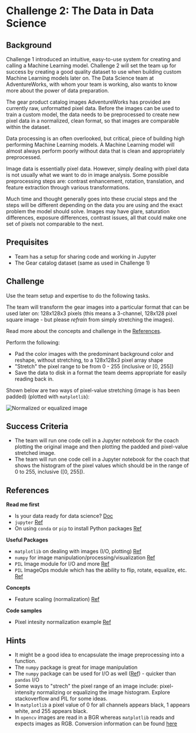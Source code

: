 # Challenge 2:  The Data in Data Science

## Background

Challenge 1 introduced an intuitive, easy-to-use system for creating and calling a Machine Learning model.  Challenge 2 will set the team up for success by creating a good quality dataset to use when building custom Machine Learning models later on.  The Data Science team at AdventureWorks, with whom your team is working, also wants to know more about the power of data preparation.

The gear product catalog images AdventureWorks has provided are currently raw, unformatted pixel data. Before the images can be used to train a custom model, the data needs to be preprocessed to create new pixel data in a normalized, clean format, so that images are comparable within the dataset.

Data processing is an often overlooked, but critical, piece of building high performing Machine Learning models. A Machine Learning model will almost always perform poorly without data that is clean and appropriately preprocessed.

Image data is essentially pixel data. However, simply dealing with pixel data is not usually what we want to do in image analysis. Some possible preprocessing steps are: contrast enhancement, rotation, translation, and feature extraction through various transformations.

Much time and thought generally goes into these crucial steps and the steps will be different depending on the data you are using and the exact problem the model should solve. Images may have glare, saturation differences, exposure differences, contrast issues, all that could make one set of pixels not comparable to the next.

## Prequisites

* Team has a setup for sharing code and working in Jupyter
* The Gear catalog dataset (same as used in Challenge 1)

## Challenge

Use the team setup and expertise to do the following tasks.

The team will transform the gear images into a particular format that can be used later on:  128x128x3 pixels (this means a 3-channel, 128x128 pixel square image - but please _refrain_ from simply stretching the images).

Read more about the concepts and challenge in the [References](#references).

Perform the following:

* Pad the color images with the predominant background color and reshape, without stretching, to a 128x128x3 pixel array shape
* "Stretch" the pixel range to be from 0 - 255 (inclusive or [0, 255])
* Save the data to disk in a format the team deems appropriate for easily reading back in.

Shown below are two ways of pixel-value stretching (image is has been padded) (plotted with `matplotlib`):

![Normalized or equalized image](../images/Normalize_Equalize_Diagram.png)

## Success Criteria

* The team will run one code cell in a Jupyter notebook for the coach plotting the original image and then plotting the padded and pixel-value stretched image.
* The team will run one code cell in a Jupyter notebook for the coach that shows the histogram of the pixel values which should be in the range of 0 to 255, inclusive ([0, 255]).

## References

**Read me first**

* Is your data ready for data science? <a href="https://docs.microsoft.com/en-us/azure/machine-learning/studio/data-science-for-beginners-is-your-data-ready-for-data-science" target="_blank">Doc</a>
* `jupyter` <a href="https://jupyter.readthedocs.io/en/latest/running.html" target="_blank">Ref</a>
* On using `conda` or `pip` to install Python packages <a href="https://conda.io/docs/user-guide/tasks/manage-pkgs.html" target="_blank">Ref</a>

**Useful Packages**

* `matplotlib` on dealing with images (I/O, plotting) <a href="https://matplotlib.org/2.0.2/users/image_tutorial.html" target="_blank">Ref</a>
* `numpy` for image manipulation/processing/visualization <a href="http://www.scipy-lectures.org/advanced/image_processing/" target="_blank">Ref</a>
* `PIL` Image module for I/O and more <a href="http://pillow.readthedocs.io/en/4.2.x/reference/Image.html" target="_blank">Ref</a>
* `PIL` ImageOps module which has the ability to flip, rotate, equalize, etc. <a href="http://pillow.readthedocs.io/en/4.2.x/reference/ImageOps.html" target="_blank">Ref</a>

**Concepts**

* Feature scaling (normalization) <a href="https://en.wikipedia.org/wiki/Feature_scaling" target="_blank">Ref</a>

**Code samples**

* Pixel intesity normalization example <a href="https://stackoverflow.com/questions/7422204/intensity-normalization-of-image-using-pythonpil-speed-issues" target="_blank">Ref</a>

## Hints

* It might be a good idea to encapsulate the image preprocessing into a function.
* The `numpy` package is great for image manipulation
* The `numpy` package can be used for I/O as well (<a href="https://docs.scipy.org/doc/numpy-1.13.0/reference/routines.io.html" target="_blank">Ref</a>) - quicker than `pandas` I/O
* Some ways to "strech" the pixel range of an image include:  pixel-intensity normalizing or equalizing the image histogram.  Explore stackoverflow and PIL for some ideas.
* In `matplotlib` a pixel value of 0 for all channels appears black, 1 appears white, and 255 appears black.
* In `opencv` images are read in a BGR whereas `matplotlib` reads and expects images as RGB.  Conversion information can be found <a href="https://www.scivision.co/numpy-image-bgr-to-rgb/" target="_blank">here</a>
